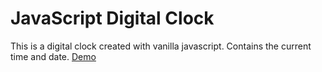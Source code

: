 # JavaScript Digital Clock
This is a digital clock created with vanilla javascript. Contains the current time and date.
<a href="https://yunusa-sanusi.github.io/digital-clock/">Demo</a>
